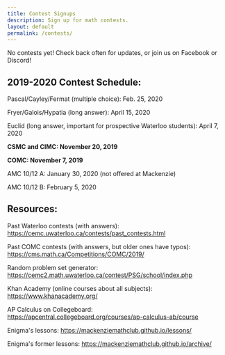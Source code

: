 ```yaml
---
title: Contest Signups
description: Sign up for math contests.
layout: default
permalink: /contests/
---
```


No contests yet! Check back often for updates, or join us on Facebook or Discord!

<h2>2019-2020 Contest Schedule:</h2>

Pascal/Cayley/Fermat (multiple choice): Feb. 25, 2020

Fryer/Galois/Hypatia (long answer): April 15, 2020

Euclid (long answer, important for prospective Waterloo students): April 7, 2020

<b>CSMC and CIMC: November 20, 2019</b>

<b>COMC: November 7, 2019</b>

AMC 10/12 A: January 30, 2020 (not offered at Mackenzie)

AMC 10/12 B: February 5, 2020

<h2>Resources:</h2>

Past Waterloo contests (with answers): <https://cemc.uwaterloo.ca/contests/past_contests.html>

Past COMC contests (with answers, but older ones have typos): https://cms.math.ca/Competitions/COMC/2019/

Random problem set generator: https://cemc2.math.uwaterloo.ca/contest/PSG/school/index.php


Khan Academy (online courses about all subjects): https://www.khanacademy.org/

AP Calculus on Collegeboard: https://apcentral.collegeboard.org/courses/ap-calculus-ab/course

Enigma's lessons: https://mackenziemathclub.github.io/lessons/

Enigma's former lessons: https://mackenziemathclub.github.io/archive/

